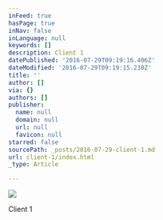 ```yaml
---
inFeed: true
hasPage: true
inNav: false
inLanguage: null
keywords: []
description: Client 1
datePublished: '2016-07-29T09:19:16.406Z'
dateModified: '2016-07-29T09:19:15.230Z'
title: ''
author: []
via: {}
authors: []
publisher:
  name: null
  domain: null
  url: null
  favicon: null
starred: false
sourcePath: _posts/2016-07-29-client-1.md
url: client-1/index.html
_type: Article

---
```

![](https://the-grid-user-content.s3-us-west-2.amazonaws.com/24db76ab-e7e9-4581-8108-80f7e3c28138.png)

Client 1